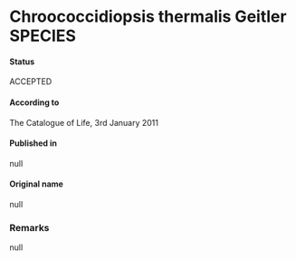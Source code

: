 # Chroococcidiopsis thermalis Geitler SPECIES

#### Status
ACCEPTED

#### According to
The Catalogue of Life, 3rd January 2011

#### Published in
null

#### Original name
null

### Remarks
null